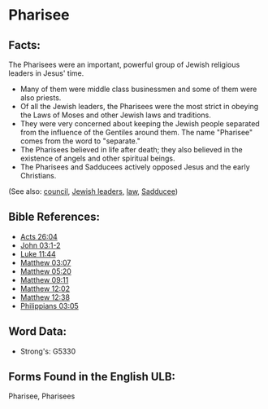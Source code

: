 # Pharisee

## Facts:

The Pharisees were an important, powerful group of Jewish religious leaders in Jesus' time.

* Many of them were middle class businessmen and some of them were also priests.
* Of all the Jewish leaders, the Pharisees were the most strict in obeying the Laws of Moses and other Jewish laws and traditions.
* They were very concerned about keeping the Jewish people separated from the influence of the Gentiles around them. The name "Pharisee" comes from the word to "separate."
* The Pharisees believed in life after death; they also believed in the existence of angels and other spiritual beings.
* The Pharisees and Sadducees actively opposed Jesus and the early Christians.

(See also: [council](../other/council.md), [Jewish leaders](../other/jewishleaders.md), [law](../kt/lawofmoses.md), [Sadducee](../kt/sadducee.md))

## Bible References:

* [Acts 26:04](rc://en/tn/help/act/26/04)
* [John 03:1-2](rc://en/tn/help/jhn/03/01)
* [Luke 11:44](rc://en/tn/help/luk/11/44)
* [Matthew 03:07](rc://en/tn/help/mat/03/07)
* [Matthew 05:20](rc://en/tn/help/mat/05/20)
* [Matthew 09:11](rc://en/tn/help/mat/09/11)
* [Matthew 12:02](rc://en/tn/help/mat/12/02)
* [Matthew 12:38](rc://en/tn/help/mat/12/38)
* [Philippians 03:05](rc://en/tn/help/php/03/05)

## Word Data:

* Strong's: G5330

## Forms Found in the English ULB:

Pharisee, Pharisees



